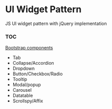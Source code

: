 # UI Widget Pattern

JS UI widget pattern with jQuery implementation 

### TOC
[Bootstrap components](http://getbootstrap.com/javascript/)
- Tab 
- Collapse/Accordion
- Dropdown
- Button/Checkbox/Radio
- Tooltip
- Modal/popup
- Carousel 
- Datatable
- Scrollspy/Affix
